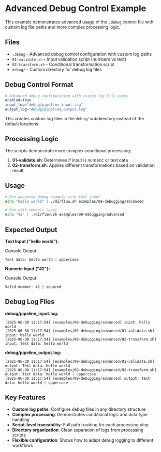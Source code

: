 # Advanced Debug Control Example

This example demonstrates advanced usage of the `.debug` control file with custom log file paths and more complex processing logic.

## Files

- `.debug` - Advanced debug control configuration with custom log paths
- `01-validate.sh` - Input validation script (numbers vs text)
- `02-transform.sh` - Conditional transformation script
- `debug/` - Custom directory for debug log files

## Debug Control Format

```bash
# Advanced debug configuration with custom log file paths
enabled=true
input_log="debug/pipeline_input.log"
output_log="debug/pipeline_output.log"
```

This creates custom log files in the `debug/` subdirectory instead of the default locations.

## Processing Logic

The scripts demonstrate more complex conditional processing:

1. **01-validate.sh**: Determines if input is numeric or text data
2. **02-transform.sh**: Applies different transformations based on validation result

## Usage

```bash
# Run advanced debug example with text input
echo "hello world" | ./dirflow.sh examples/09-debugging/advanced

# Run with numeric input
echo "42" | ./dirflow.sh examples/09-debugging/advanced
```

## Expected Output

**Text Input ("hello world"):**

Console Output:
```
Text data: hello world | uppercase
```

**Numeric Input ("42"):**

Console Output:
```
Valid number: 42 | squared
```

## Debug Log Files

**debug/pipeline_input.log:**
```
[2025-06-30 11:17:54] [examples/09-debugging/advanced] input: hello world
[2025-06-30 11:17:54] [examples/09-debugging/advanced/01-validate.sh] input: hello world
[2025-06-30 11:17:54] [examples/09-debugging/advanced/02-transform.sh] input: Text data: hello world
```

**debug/pipeline_output.log:**
```
[2025-06-30 11:17:54] [examples/09-debugging/advanced/01-validate.sh] output: Text data: hello world
[2025-06-30 11:17:54] [examples/09-debugging/advanced/02-transform.sh] output: Text data: hello world | uppercase
[2025-06-30 11:17:54] [examples/09-debugging/advanced] output: Text data: hello world | uppercase
```

## Key Features

- **Custom log paths**: Configure debug files in any directory structure
- **Complex processing**: Demonstrates conditional logic and data type handling
- **Script-level traceability**: Full path tracking for each processing step
- **Directory organization**: Clean separation of logs from processing scripts
- **Flexible configuration**: Shows how to adapt debug logging to different workflows